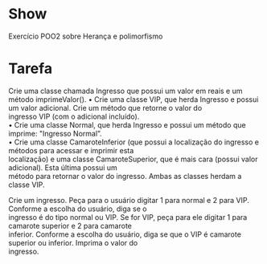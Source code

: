 # Show
Exercício POO2 sobre Herança e polimorfismo
# Tarefa

Crie	uma	classe	chamada	Ingresso	que	possui	um	valor	em	reais	e	um	método	imprimeValor().	
•  Crie	uma	classe	VIP,	que	herda	Ingresso	e	possui	um	valor	adicional.	Crie	um	método	que	retorne	o	valor	do	
ingresso	VIP	(com	o	adicional	incluído).	
•  Crie	uma	classe	Normal,	que	herda	Ingresso	e	possui	um	método	que	imprime:	"Ingresso	Normal”.	
•  Crie	uma	classe	CamaroteInferior	(que	possui	a	localização	do	ingresso	e	métodos	para	acessar	e	imprimir	esta	
localização)	e	uma	classe	CamaroteSuperior,	que	é	mais	cara	(possui	valor	adicional).	Esta	última	possui	um	
método	para	retornar	o	valor	do	ingresso.	Ambas	as	classes	herdam	a	classe	VIP.	

Crie	um	ingresso.	Peça	para	o	usuário	digitar	1	para	normal	e	2	para	VIP.	Conforme	a	escolha	do	usuário,	diga	se	o	
ingresso	é	do	tipo	normal	ou	VIP.	Se	for	VIP,	peça	para	ele	digitar	1	para	camarote	superior	e	2	para	camarote	
inferior.	Conforme	a	escolha	do	usuário,	diga	se	que	o	VIP	é	camarote	superior	ou	inferior.	Imprima	o	valor	do	
ingresso.	
